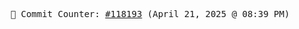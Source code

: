 <p align="center">
    <samp>
        📮 Commit Counter: <a href="https://github.com/Javascript-void0/Javascript-void0/commits/main">#118193</a> (April 21, 2025 @ 08:39 PM)
    </samp>
</p>